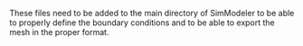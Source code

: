 These files need to be added to the main directory of SimModeler to be able to properly define the boundary conditions and to be able to export the mesh in the proper format.

